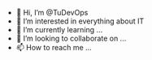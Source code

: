 - 👋 Hi, I’m @TuDevOps
- 👀 I’m interested in everything about IT
- 🌱 I’m currently learning ...
- 💞️ I’m looking to collaborate on ...
- 📫 How to reach me ...

<!---
TuDevNet/TuDevNet is a ✨ special ✨ repository because its `README.md` (this file) appears on your GitHub profile.
You can click the Preview link to take a look at your changes.
--->
